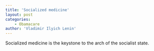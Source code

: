 ```yaml
---
title: 'Socialized medicine'
layout: post
categories:
    - Obamacare
author: 'Vladimir Ilyich Lenin'
---
```


Socialized medicine is the keystone to the arch of the socialist state.